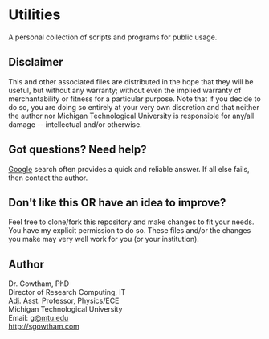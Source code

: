 Utilities
================

A personal collection of scripts and programs for public usage.


Disclaimer
-------------------

This and other associated files are distributed in the hope that they will 
be useful, but without any warranty; without even the implied warranty of 
merchantability or fitness for a particular purpose. Note that
if you decide to do so, you are doing so entirely at your very own discretion
and that neither the author nor Michigan Technological University is
responsible for any/all damage -- intellectual and/or otherwise.

Got questions? Need help?
-------------------

[Google](http://google.com/) search often provides a quick and reliable answer.
If all else fails, then contact the author.


Don't like this OR have an idea to improve?
-------------------

Feel free to clone/fork this repository and make changes to fit your needs.
You have my explicit permission to do so. These files and/or the changes
you make may very well work for you (or your institution).

Author
-------------------

Dr. Gowtham, PhD          
Director of Research Computing, IT             
Adj. Asst. Professor, Physics/ECE               
Michigan Technological University                 
Email: g@mtu.edu             
http://sgowtham.com
